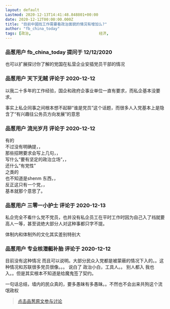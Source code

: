 ```yaml
---
layout: default
Lastmod: 2020-12-13T14:41:48.848801+00:00
date: 2020-12-12T00:00:00.000Z
title: "目前中國找工作需要看政治面貌的情況有增加么?"
author: "fb_china_today"
tags: [政治,								经济,								中国]
---
```



### 品葱用户 **fb_china_today** 提问于 12/12/2020
    
也可以扩展探讨你了解的党国在私营企业安插党员干部的情况
    
                

### 品葱用户 **天下无贼** 评论于 2020-12-12
        
以我二十多年的工作经验，国企和政府企事业单位一直有要求，而私企基本没要求。  
  
事实上私企同事之间根本想不起聊“谁是党员”这个话题，而很多人入党基本上是隐含了“有兴趣往公务员方向发展”的意思
        
                

### 品葱用户 **流光岁月** 评论于 2020-12-12
        
有的  
不过没有明确提，，  
那些招聘要求会写上几句，，  
写什么“要有坚定的政治立场”，，  
还什么“有党性”  
之类的  
也不知道是shenm 东西，，  
反正这只有一个党，，  
基本就那个意思了。
        
                

### 品葱用户 **三零一小护士** 评论于 2020-12-13
        
私企完全不看什么党不党员，也并没有私企员工在平时工作时因为自己入了裆就要高人一等，甚至说绝大部分人对这种事都只字不提。  
  
体制内和体制外的文化其实差别特别大
        
                

### 品葱用户 **专业核潜艇补胎** 评论于 2020-12-12
        
目前没有这种情况 而且可以说明。大部分民众入党都是被蒙蔽的情况下入的。。这种情况和苏联很多党员很像。。。 说白了 政治小白，工具人。。 别人都入 我也入。。但是其实根本不知道是给魔鬼签了契约。  
  
  
一句话总结，墙内的民众真的，要多愚昧有多愚昧。。不然也不会出来共狗这个流氓政权
        
                





> [点击品葱原文参与讨论](https://pincong.rocks/question/34507)

